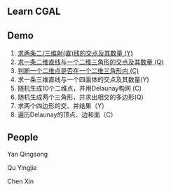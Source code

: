 Learn CGAL
---


Demo
---
1. [求两条二/三维射(直)线的交点及其数量 (Y)](https://github.com/DengMen/learnCGAL/tree/master/demo_1)
2. [求一条二维直线与一个二维三角形的交点及其数量 (Q)](https://github.com/DengMen/learnCGAL/tree/master/demo_2)
3. [判断一个二维点是否在一个二维三角形内 (C)](https://github.com/DengMen/learnCGAL/tree/master/demo_3)
4. 求一条三维直线与一个四面体的交点及其数量(Y)
5. 随机生成10个二维点，并用Delaunay构网 (C)
6. 随机生成两个三角形，并求出相交的多边形(Q)
7. 求两个四边形的交、并结果（Y）
8. 遍历Delaunay的顶点、边和面（C）

People
---
Yan Qingsong

Qu Yingjie

Chen Xin
